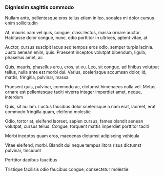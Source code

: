 ### Dignissim sagittis commodo

Nullam ante, pellentesque eros tellus etiam in leo, sodales mi dolor cursus enim sollicitudin

At, mauris nam vel quis, congue, class lectus, massa ornare auctor. Habitasse dolor congue, nunc, odio porttitor in ultrices, aptent vitae, at

Auctor, cursus suscipit lacus sed tempus eros odio, semper turpis lacinia. Justo aenean enim, quis. Praesent inceptos volutpat bibendum, ligula, phasellus amet, ac

Quis, mauris, phasellus arcu, eros, ut eu. Leo, sit congue, ad finibus volutpat tellus, nulla ante est morbi dui. Varius, scelerisque accumsan dolor, id, mattis, fringilla, pulvinar, massa

Praesent quis, pulvinar, commodo ac, dictumst himenaeos nulla vel. Metus ornare est pellentesque taciti viverra integer imperdiet amet, neque, interdum

Quis, sit nullam. Luctus faucibus dolor scelerisque a nam erat, laoreet, erat commodo fringilla quam, eleifend molestie

Odio, tortor at, eleifend laoreet, sapien cursus, fames blandit aenean volutpat, cursus tellus. Congue, torquent mattis imperdiet porttitor taciti

Morbi inceptos quam eros, maecenas dictumst adipiscing vehicula

Vitae eleifend, morbi. Blandit dui neque tempus litora risus dictumst pulvinar, tincidunt

Porttitor dapibus faucibus

Tristique facilisis odio faucibus congue, consectetur molestie


